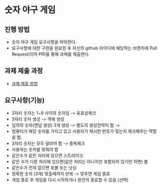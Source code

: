 # 숫자 야구 게임
## 진행 방법
* 숫자 야구 게임 요구사항을 파악한다.
* 요구사항에 대한 구현을 완료한 후 자신의 github 아이디에 해당하는 브랜치에 Pull Request(이하 PR)를 통해 과제를 제출한다.

## 과제 제출 과정
* [과제 제출 방법](https://github.com/next-step/nextstep-docs/tree/master/precourse)

## 요구사항(기능)
* 3자리 숫자는 1~9 사이의 숫자임 -> 유효성체크
* 3자리 숫자 생성 -> 객체 생성 
* 임의의 숫자(랜덤 생성) 3개 생성 -> 별도의 생성전략이 함 -> 
* 컴퓨터가 해당 숫자를 가지고 있고 사용자가 제시한 번호가 맞는지 
  체크해주는 역할을 함.
* 3자리 숫자는 모두 달라야 함 -> 중복체크 
* 사용자는 숫자를 맞춰야 함
* 같은수가 같은 자리에 있으면 스트라이크
* 같은 수가 다른 자리에 있으면(같은 자리는 아니지만 포함되어 있기만 하면) 볼
* 같은수가 전혀 없으면 포볼 또는 낫싱
* 정확한 숫자 (3개) 맞출때까지 반복 -> 맞추면 게임 종료
* 게임 종료 후 게임을 다시 시작하거나 완전히 종료할 수 있음 (선택)